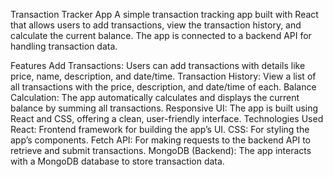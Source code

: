 Transaction Tracker App
A simple transaction tracking app built with React that allows users to add transactions, view the transaction history, and calculate the current balance. The app is connected to a backend API for handling transaction data.

Features
Add Transactions: Users can add transactions with details like price, name, description, and date/time.
Transaction History: View a list of all transactions with the price, description, and date/time of each.
Balance Calculation: The app automatically calculates and displays the current balance by summing all transactions.
Responsive UI: The app is built using React and CSS, offering a clean, user-friendly interface.
Technologies Used
React: Frontend framework for building the app’s UI.
CSS: For styling the app’s components.
Fetch API: For making requests to the backend API to retrieve and submit transactions.
MongoDB (Backend): The app interacts with a MongoDB database to store transaction data.
